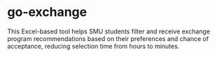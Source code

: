 # go-exchange
This Excel-based tool helps SMU students filter and receive exchange program recommendations based on their preferences and chance of acceptance, reducing selection time from hours to minutes.
